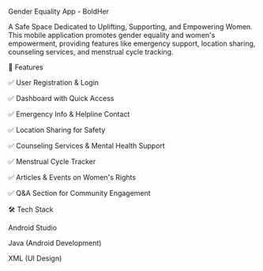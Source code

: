 Gender Equality App - BoldHer

A Safe Space Dedicated to Uplifting, Supporting, and Empowering Women.
This mobile application promotes gender equality and women's empowerment, providing features like emergency support, location sharing, counseling services, and menstrual cycle tracking.

🚀 Features

✅ User Registration & Login

✅ Dashboard with Quick Access

✅ Emergency Info & Helpline Contact

✅ Location Sharing for Safety

✅ Counseling Services & Mental Health Support

✅ Menstrual Cycle Tracker

✅ Articles & Events on Women's Rights

✅ Q&A Section for Community Engagement

🛠 Tech Stack

Android Studio

Java (Android Development)

XML (UI Design)
